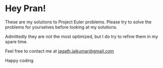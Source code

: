 # Hey Pran!

These are my solutions to Project Euler problems. Please try to solve the problems for yourselves before looking at my solutions.

Admittedly they are not the most optimized, but I do try to refine them in my spare time.


Feel free to contact me at jagath.jaikumar@gmail.com

Happy coding
